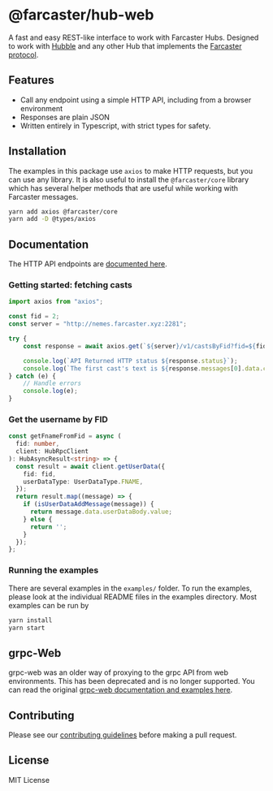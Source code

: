 # @farcaster/hub-web

A fast and easy REST-like interface to work with Farcaster Hubs. Designed to work with [Hubble](https://github.com/farcasterxyz/hubble/) and any other Hub that implements the [Farcaster protocol](https://github.com/farcasterxyz/protocol).

## Features

- Call any endpoint using a simple HTTP API, including from a browser environment
- Responses are plain JSON
- Written entirely in Typescript, with strict types for safety.

## Installation

The examples in this package use `axios` to make HTTP requests, but you can use any library. It is also useful to install the `@farcaster/core` library which has several helper methods that are useful while working with Farcaster messages.

```bash
yarn add axios @farcaster/core
yarn add -D @types/axios 
```

## Documentation

The HTTP API endpoints are [documented here](https://www.thehubble.xyz/docs/httpapi/httpapi.html).

### Getting started: fetching casts

```typescript
import axios from "axios";

const fid = 2;
const server = "http://nemes.farcaster.xyz:2281";

try {
    const response = await axios.get(`${server}/v1/castsByFid?fid=${fid}`);

    console.log(`API Returned HTTP status ${response.status}`);    
    console.log(`The first cast's text is ${response.messages[0].data.castAddBody.text}`);
} catch (e) {
    // Handle errors
    console.log(e);
}
```

### Get the username by FID

```typescript
const getFnameFromFid = async (
  fid: number,
  client: HubRpcClient
): HubAsyncResult<string> => {
  const result = await client.getUserData({
    fid: fid,
    userDataType: UserDataType.FNAME,
  });
  return result.map((message) => {
    if (isUserDataAddMessage(message)) {
      return message.data.userDataBody.value;
    } else {
      return '';
    }
  });
};
```

### Running the examples

There are several examples in the `examples/` folder. To run the examples, please look at the individual README files in the examples directory. Most examples can be run by

```bash
yarn install
yarn start
```

## grpc-Web

grpc-web was an older way of proxying to the grpc API from web environments. This has been deprecated and is no longer supported. You can read the original [grpc-web documentation and examples here](./README.grpcweb.md).

## Contributing

Please see our [contributing guidelines](https://github.com/farcasterxyz/hubble/blob/main/CONTRIBUTING.md) before making a pull request.

## License

MIT License
